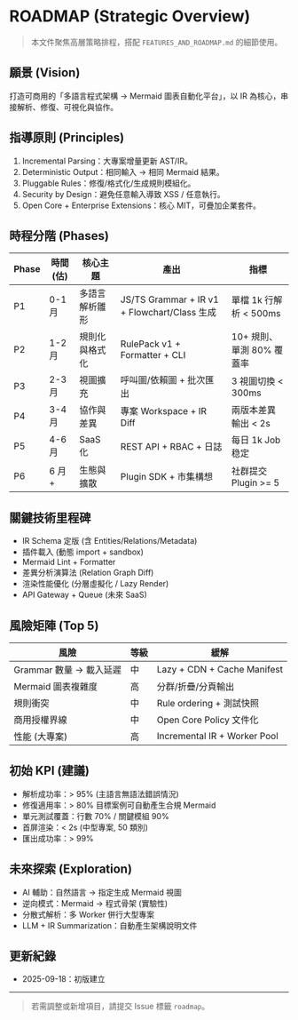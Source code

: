 # ROADMAP (Strategic Overview)

> 本文件聚焦高層策略排程，搭配 `FEATURES_AND_ROADMAP.md` 的細節使用。

## 願景 (Vision)
打造可商用的「多語言程式架構 → Mermaid 圖表自動化平台」，以 IR 為核心，串接解析、修復、可視化與協作。

## 指導原則 (Principles)
1. Incremental Parsing：大專案增量更新 AST/IR。
2. Deterministic Output：相同輸入 → 相同 Mermaid 結果。
3. Pluggable Rules：修復/格式化/生成規則模組化。
4. Security by Design：避免任意輸入導致 XSS / 任意執行。
5. Open Core + Enterprise Extensions：核心 MIT，可疊加企業套件。

## 時程分階 (Phases)
| Phase | 時間 (估) | 核心主題 | 產出 | 指標 |
|-------|----------|----------|------|------|
| P1 | 0-1 月 | 多語言解析雛形 | JS/TS Grammar + IR v1 + Flowchart/Class 生成 | 單檔 1k 行解析 < 500ms |
| P2 | 1-2 月 | 規則化與格式化 | RulePack v1 + Formatter + CLI | 10+ 規則、單測 80% 覆蓋率 |
| P3 | 2-3 月 | 視圖擴充 | 呼叫圖/依賴圖 + 批次匯出 | 3 視圖切換 < 300ms |
| P4 | 3-4 月 | 協作與差異 | 專案 Workspace + IR Diff | 兩版本差異輸出 < 2s |
| P5 | 4-6 月 | SaaS 化 | REST API + RBAC + 日誌 | 每日 1k Job 稳定 |
| P6 | 6 月+ | 生態與擴散 | Plugin SDK + 市集構想 | 社群提交 Plugin >= 5 |

## 關鍵技術里程碑
- IR Schema 定版 (含 Entities/Relations/Metadata)
- 插件載入 (動態 import + sandbox)
- Mermaid Lint + Formatter
- 差異分析演算法 (Relation Graph Diff)
- 渲染性能優化 (分層虛擬化 / Lazy Render)
- API Gateway + Queue (未來 SaaS)

## 風險矩陣 (Top 5)
| 風險 | 等級 | 緩解 |
|------|------|------|
| Grammar 數量 → 載入延遲 | 中 | Lazy + CDN + Cache Manifest |
| Mermaid 圖表複雜度 | 高 | 分群/折疊/分頁輸出 |
| 規則衝突 | 中 | Rule ordering + 測試快照 |
| 商用授權界線 | 中 | Open Core Policy 文件化 |
| 性能 (大專案) | 高 | Incremental IR + Worker Pool |

## 初始 KPI (建議)
- 解析成功率：> 95% (主語言無語法錯誤情況)
- 修復適用率：> 80% 目標案例可自動產生合規 Mermaid
- 單元測試覆蓋：行數 70% / 關鍵模組 90%
- 首屏渲染：< 2s (中型專案, 50 類別)
- 匯出成功率：> 99%

## 未來探索 (Exploration)
- AI 輔助：自然語言 → 指定生成 Mermaid 視圖
- 逆向模式：Mermaid → 程式骨架 (實驗性)
- 分散式解析：多 Worker 併行大型專案
- LLM + IR Summarization：自動產生架構說明文件

## 更新紀錄
- 2025-09-18：初版建立

---
> 若需調整或新增項目，請提交 Issue 標籤 `roadmap`。

